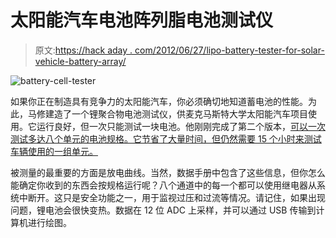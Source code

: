 # 太阳能汽车电池阵列脂电池测试仪

> 原文:[https://hack aday . com/2012/06/27/lipo-battery-tester-for-solar-vehicle-battery-array/](https://hackaday.com/2012/06/27/lipo-battery-tester-for-solar-vehicle-battery-array/)

![](../Images/d12caa358314146c511d4e6d61f8ad6d.png "battery-cell-tester")

如果你正在制造具有竞争力的太阳能汽车，你必须确切地知道蓄电池的性能。为此，马修建造了一个锂聚合物电池测试仪，供麦克马斯特大学太阳能汽车项目使用。它运行良好，但一次只能测试一块电池。他刚刚完成了第二个版本，[可以一次测试多达八个单元的电池规格。它节省了大量时间，但仍然需要 15 个小时来测试车辆使用的一组单元。](http://matthack.com/battery-benchmark-circuit-v8-0/)

被测量的最重要的方面是放电曲线。当然，数据手册中包含了这些信息，但你怎么能确定你收到的东西会按规格运行呢？八个通道中的每一个都可以使用继电器从系统中断开。这只是安全功能之一，用于监视过压和过流等情况。请记住，如果出现问题，锂电池会很快变热。数据在 12 位 ADC 上采样，并可以通过 USB 传输到计算机进行绘图。